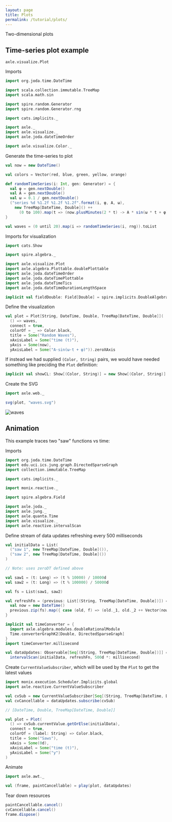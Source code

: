 ```yaml
---
layout: page
title: Plots
permalink: /tutorial/plots/
---
```


Two-dimensional plots

## Time-series plot example

`axle.visualize.Plot`

Imports

```scala mdoc:silent
import org.joda.time.DateTime

import scala.collection.immutable.TreeMap
import scala.math.sin

import spire.random.Generator
import spire.random.Generator.rng

import cats.implicits._

import axle._
import axle.visualize._
import axle.joda.dateTimeOrder

import axle.visualize.Color._
```

Generate the time-series to plot

```scala mdoc
val now = new DateTime()

val colors = Vector(red, blue, green, yellow, orange)

def randomTimeSeries(i: Int, gen: Generator) = {
  val φ = gen.nextDouble()
  val A = gen.nextDouble()
  val ω = 0.1 / gen.nextDouble()
  ("series %d %1.2f %1.2f %1.2f".format(i, φ, A, ω),
    new TreeMap[DateTime, Double]() ++
      (0 to 100).map(t => (now.plusMinutes(2 * t) -> A * sin(ω * t + φ))).toMap)
}

val waves = (0 until 20).map(i => randomTimeSeries(i, rng)).toList
```

Imports for visualization

```scala mdoc:silent
import cats.Show

import spire.algebra._

import axle.visualize.Plot
import axle.algebra.Plottable.doublePlottable
import axle.joda.dateTimeOrder
import axle.joda.dateTimePlottable
import axle.joda.dateTimeTics
import axle.joda.dateTimeDurationLengthSpace

implicit val fieldDouble: Field[Double] = spire.implicits.DoubleAlgebra
```

Define the visualization

```scala mdoc
val plot = Plot[String, DateTime, Double, TreeMap[DateTime, Double]](
  () => waves,
  connect = true,
  colorOf = _ => Color.black,
  title = Some("Random Waves"),
  xAxisLabel = Some("time (t)"),
  yAxis = Some(now),
  yAxisLabel = Some("A·sin(ω·t + φ)")).zeroXAxis
```

If instead we had supplied `(Color, String)` pairs, we would have needed something like preciding the `Plot` definition:

```scala mdoc
implicit val showCL: Show[(Color, String)] = new Show[(Color, String)] { def show(cl: (Color, String)): String = cl._2 }
```

Create the SVG

```scala mdoc
import axle.web._

svg(plot, "waves.svg")
```

![waves](/tutorial/images/waves.svg)

## Animation

This example traces two "saw" functions vs time:

Imports

```scala mdoc:silent
import org.joda.time.DateTime
import edu.uci.ics.jung.graph.DirectedSparseGraph
import collection.immutable.TreeMap

import cats.implicits._

import monix.reactive._

import spire.algebra.Field

import axle.joda._
import axle.jung._
import axle.quanta.Time
import axle.visualize._
import axle.reactive.intervalScan
```

Define stream of data updates refreshing every 500 milliseconds

```scala mdoc
val initialData = List(
  ("saw 1", new TreeMap[DateTime, Double]()),
  ("saw 2", new TreeMap[DateTime, Double]())
)

// Note: uses zeroDT defined above

val saw1 = (t: Long) => (t % 10000) / 10000d
val saw2 = (t: Long) => (t % 100000) / 50000d

val fs = List(saw1, saw2)

val refreshFn = (previous: List[(String, TreeMap[DateTime, Double])]) => {
  val now = new DateTime()
  previous.zip(fs).map({ case (old, f) => (old._1, old._2 ++ Vector(now -> f(now.getMillis))) })
}

implicit val timeConverter = {
  import axle.algebra.modules.doubleRationalModule
  Time.converterGraphK2[Double, DirectedSparseGraph]
}
import timeConverter.millisecond

val dataUpdates: Observable[Seq[(String, TreeMap[DateTime, Double])]] =
  intervalScan(initialData, refreshFn, 500d *: millisecond)
```

Create `CurrentValueSubscriber`, which will be used by the `Plot` to get the latest values

```scala
import monix.execution.Scheduler.Implicits.global
import axle.reactive.CurrentValueSubscriber

val cvSub = new CurrentValueSubscriber[Seq[(String, TreeMap[DateTime, Double])]]()
val cvCancellable = dataUpdates.subscribe(cvSub)

// [DateTime, Double, TreeMap[DateTime, Double]]

val plot = Plot(
  () => cvSub.currentValue.getOrElse(initialData),
  connect = true,
  colorOf = (label: String) => Color.black,
  title = Some("Saws"),
  xAxis = Some(0d),
  xAxisLabel = Some("time (t)"),
  yAxisLabel = Some("y")
)
```

Animate

```scala
import axle.awt._

val (frame, paintCancellable) = play(plot, dataUpdates)
```

Tear down resources

```scala
paintCancellable.cancel()
cvCancellable.cancel()
frame.dispose()
```
